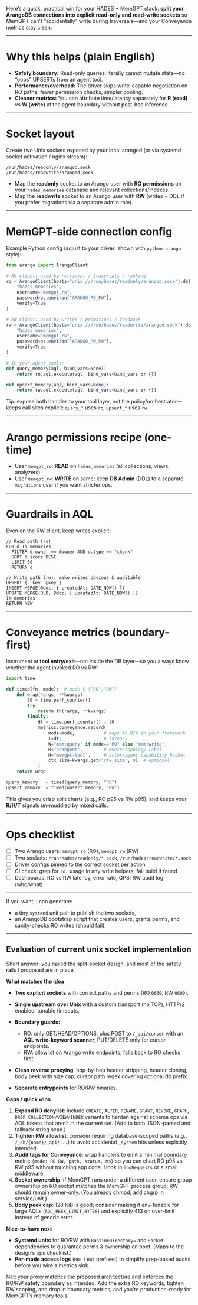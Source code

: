 Here’s a quick, practical win for your HADES + MemGPT stack: **split your ArangoDB connections into explicit read-only and read-write sockets** so MemGPT can’t “accidentally” write during traversals—and your Conveyance metrics stay clean.

---

# Why this helps (plain English)

* **Safety boundary:** Read-only queries literally cannot mutate state—no “oops” UPSERTs from an agent tool.
* **Performance/overhead:** The driver skips write-capable negotiation on RO paths; fewer permission checks, simpler pooling.
* **Cleaner metrics:** You can attribute time/latency separately for **R (read)** vs **W (write)** at the agent boundary without post-hoc inference.

---

# Socket layout

Create two Unix sockets exposed by your local arangod (or via systemd socket activation / nginx stream):

```
/run/hades/readonly/arangod.sock
/run/hades/readwrite/arangod.sock
```

* Map the **readonly** socket to an Arango user with **RO permissions** on your `hades_memories` database and relevant collections/indexes.
* Map the **readwrite** socket to an Arango user with **RW** (writes + DDL if you prefer migrations via a separate admin role).

---

# MemGPT-side connection config

Example Python config (adjust to your driver; shown with `python-arango` style):

```python
from arango import ArangoClient

# RO client: used by retrieval / traversals / ranking
ro = ArangoClient(hosts="unix:///run/hades/readonly/arangod.sock").db(
    "hades_memories",
    username="memgpt_ro",
    password=os.environ["ARANGO_RO_PW"],
    verify=True
)

# RW client: used by writes / promotions / feedback
rw = ArangoClient(hosts="unix:///run/hades/readwrite/arangod.sock").db(
    "hades_memories",
    username="memgpt_rw",
    password=os.environ["ARANGO_RW_PW"],
    verify=True
)

# In your agent tools:
def query_memory(aql, bind_vars=None):
    return ro.aql.execute(aql, bind_vars=bind_vars or {})

def upsert_memory(aql, bind_vars=None):
    return rw.aql.execute(aql, bind_vars=bind_vars or {})
```

Tip: expose both handles to your tool layer, not the policy/orchestrator—keeps call sites explicit: `query_*` uses `ro`, `upsert_*` uses `rw`.

---

# Arango permissions recipe (one-time)

* User `memgpt_ro`: **READ** on `hades_memories` (all collections, views, analyzers).
* User `memgpt_rw`: **WRITE** on same; keep **DB Admin** (DDL) to a separate `migrations` user if you want stricter ops.

---

# Guardrails in AQL

Even on the RW client, keep writes explicit:

```aql
// Read path (ro)
FOR d IN memories
  FILTER d.owner == @owner AND d.type == "chunk"
  SORT d.score DESC
  LIMIT 50
  RETURN d

// Write path (rw): make writes obvious & auditable
UPSERT { _key: @key }
INSERT MERGE(@doc, { createdAt: DATE_NOW() })
UPDATE MERGE(OLD, @doc, { updatedAt: DATE_NOW() })
IN memories
RETURN NEW
```

---

# Conveyance metrics (boundary-first)

Instrument at **tool entry/exit**—not inside the DB layer—so you always know whether the agent invoked RO vs RW:

```python
import time

def timed(fn, mode):  # mode ∈ {"RO","RW"}
    def wrap(*args, **kwargs):
        t0 = time.perf_counter()
        try:
            return fn(*args, **kwargs)
        finally:
            dt = time.perf_counter() - t0
            metrics.conveyance.record(
                mode=mode,           # maps to R/W in your framework
                T=dt,                # latency
                W="mem:query" if mode=="RO" else "mem:write",
                R="arangodb",        # where/topology label
                H="memgpt-tool",     # actor/agent capability bucket
                ctx_size=kwargs.get("ctx_size", 0)  # optional
            )
    return wrap

query_memory   = timed(query_memory, "RO")
upsert_memory  = timed(upsert_memory, "RW")
```

This gives you crisp split charts (e.g., RO p95 vs RW p95), and keeps your **R/H/T** signals un-muddied by mixed calls.

---

# Ops checklist

* [ ] Two Arango users: `memgpt_ro` (RO), `memgpt_rw` (RW)
* [ ] Two sockets: `/run/hades/readonly/*.sock`, `/run/hades/readwrite/*.sock`
* [ ] Driver configs pinned to the correct socket per action
* [ ] CI check: grep for `ro.` usage in any write helpers; fail build if found
* [ ] Dashboards: RO vs RW latency, error rate, QPS; RW audit log (who/what)

---

If you want, I can generate:

* a tiny `systemd` unit pair to publish the two sockets,
* an ArangoDB bootstrap script that creates users, grants perms, and sanity-checks RO writes (should fail).

---

## Evaluation of current unix socket implementation 

Short answer: you nailed the split-socket design, and most of the safety rails I proposed are in place.

**What matches the idea**

* **Two explicit sockets** with correct paths and perms (RO `0660`, RW `0600`). 
* **Single upstream over Unix** with a custom transport (no TCP), HTTP/2 enabled, tunable timeouts. 
* **Boundary guards:**

  * RO: only GET/HEAD/OPTIONS, plus POST to `/_api/cursor` with an **AQL write-keyword scanner**; PUT/DELETE only for cursor endpoints. 
  * RW: allowlist on Arango write endpoints; falls back to RO checks first. 
* **Clean reverse proxying**: hop-by-hop header stripping, header cloning, body peek with size cap, cursor path regex covering optional db prefix. 
* **Separate entrypoints** for RO/RW binaries.  

**Gaps / quick wins**

1. **Expand RO denylist**: include `CREATE`, `ALTER`, `RENAME`, `GRANT`, `REVOKE`, `GRAPH`, `DROP COLLECTION/VIEW/INDEX` variants to harden against schema ops via AQL tokens that aren’t in the current set. (Add to both JSON-parsed and fallback string scan.) 
2. **Tighten RW allowlist**: consider requiring database-scoped paths (e.g., `/_db/{name}/_api/...`) to avoid accidental `_system` hits unless explicitly intended. 
3. **Audit tags for Conveyance**: wrap handlers to emit a minimal boundary metric `{mode: RO|RW, path, status, ms}` so you can chart RO p95 vs RW p95 without touching app code. Hook in `logRequests` or a small middleware. 
4. **Socket ownership**: if MemGPT runs under a different user, ensure group ownership on RO socket matches the MemGPT process group; RW should remain owner-only. (You already chmod; add chgrp in service/unit.) 
5. **Body peek cap**: 128 KiB is good; consider making it env-tunable for large AQLs (`AQL_PEEK_LIMIT_BYTES`) and explicitly 413 on over-limit instead of generic error. 

**Nice-to-have next**

* **Systemd units** for RO/RW with `RuntimeDirectory=` and `Socket` dependencies to guarantee perms & ownership on boot. (Maps to the design’s ops checklist.)
* **Per-mode access logs** (`RO:` / `RW:` prefixes) to simplify grep-based audits before you wire a metrics sink. 

Net: your proxy matches the proposed architecture and enforces the RO/RW safety boundary as intended. Add the extra RO keywords, tighten RW scoping, and drop in boundary metrics, and you’re production-ready for MemGPT’s memory tools.
